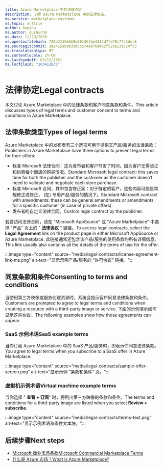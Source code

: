 ```yaml
---
title: Azure Marketplace 中的法律协定
description: 了解 Azure Marketplace 中的法律协定。
ms.service: marketplace-customer
ms.topic: article
author: Guyshu
ms.author: gushuchm
ms.date: 11/20/2020
ms.openlocfilehash: 728b2119b6b9a80146fbe3313d7fd79c77c5dcc8
ms.sourcegitcommit: 3a2415ab9833d5c574ad76d462f526a131c24f33
ms.translationtype: MT
ms.contentlocale: zh-CN
ms.lasthandoff: 03/12/2021
ms.locfileid: "103412635"
---
```

# <a name="legal-contracts"></a><span data-ttu-id="6eb24-103">法律协定</span><span class="sxs-lookup"><span data-stu-id="6eb24-103">Legal contracts</span></span>

<span data-ttu-id="6eb24-104">本文讨论 Azure Marketplace 中的法律条款和客户同意条款和条件。</span><span class="sxs-lookup"><span data-stu-id="6eb24-104">This article discusses types of legal terms and customer consent to terms and conditions in Azure Marketplace.</span></span>

## <a name="types-of-legal-terms"></a><span data-ttu-id="6eb24-105">法律条款类型</span><span class="sxs-lookup"><span data-stu-id="6eb24-105">Types of legal terms</span></span>

<span data-ttu-id="6eb24-106">Azure Marketplace 中的发布者有三个选项可用于提供其产品/服务的法律条款：</span><span class="sxs-lookup"><span data-stu-id="6eb24-106">Publishers in Azure Marketplace have three options to present legal terms for their offers:</span></span>

- <span data-ttu-id="6eb24-107">标准 Microsoft 法律合同：这为发布者和客户节省了时间，因为客户无需验证和协商每个商店的购买情况。</span><span class="sxs-lookup"><span data-stu-id="6eb24-107">Standard Microsoft legal contract: this saves time for both the publisher and the customer as the customer doesn’t need to validate and negotiate each store purchase.</span></span>
- <span data-ttu-id="6eb24-108">标准 Microsoft 合同，其中包含修正案：对于特定的客户，这些内容可能是常规修正或修正， (在) 专用产品/服务的情况下。</span><span class="sxs-lookup"><span data-stu-id="6eb24-108">Standard Microsoft contract with amendments: these can be general amendments or amendments for a specific customer (in case of private offers).</span></span>
- <span data-ttu-id="6eb24-109">发布者的自定义法律合同。</span><span class="sxs-lookup"><span data-stu-id="6eb24-109">Custom legal contract by the publisher.</span></span>

<span data-ttu-id="6eb24-110">若要访问法律合同，请在 "Microsoft AppSource" 或 "Azure Marketplace" 中选择 "产品" 页上的 " **法律协议** " 链接。</span><span class="sxs-lookup"><span data-stu-id="6eb24-110">To access legal contracts, select the **Legal Agreement** link on the product page in either Microsoft AppSource or Azure Marketplace.</span></span> <span data-ttu-id="6eb24-111">此链接通常还包含该产品/服务的使用条款的所有详细信息。</span><span class="sxs-lookup"><span data-stu-id="6eb24-111">This link usually also contains all the details of the terms of use for the offer.</span></span>

:::image type="content" source="media/legal-contracts/license-agreement-link-ms.png" alt-text="显示示例产品/服务的 &quot;许可协议&quot; 链接。":::

## <a name="consenting-to-terms-and-conditions"></a><span data-ttu-id="6eb24-113">同意条款和条件</span><span class="sxs-lookup"><span data-stu-id="6eb24-113">Consenting to terms and conditions</span></span>

<span data-ttu-id="6eb24-114">当使用第三方映像或服务创建资源时，系统会提示客户同意法律条款和条件。</span><span class="sxs-lookup"><span data-stu-id="6eb24-114">Customers are prompted to agree to legal terms and conditions when creating a resource with a third-party image or service.</span></span> <span data-ttu-id="6eb24-115">下面的示例演示如何显示这些协议。</span><span class="sxs-lookup"><span data-stu-id="6eb24-115">The following examples show how those agreements can appear.</span></span>

### <a name="saas-example-terms"></a><span data-ttu-id="6eb24-116">SaaS 示例术语</span><span class="sxs-lookup"><span data-stu-id="6eb24-116">SaaS example terms</span></span>

<span data-ttu-id="6eb24-117">当你订阅 Azure Marketplace 中的 SaaS 产品/服务时，即表示你同意法律条款。</span><span class="sxs-lookup"><span data-stu-id="6eb24-117">You agree to legal terms when you subscribe to a SaaS offer in Azure Marketplace.</span></span>

:::image type="content" source="media/legal-contracts/sample-offer-screen.png" alt-text="显示示例 &quot;条款和条件&quot; 页。":::

### <a name="virtual-machine-example-terms"></a><span data-ttu-id="6eb24-119">虚拟机示例术语</span><span class="sxs-lookup"><span data-stu-id="6eb24-119">Virtual machine example terms</span></span>

<span data-ttu-id="6eb24-120">当你选择 " **查看 + 订阅**" 时，将列出第三方映像的条款和条件。</span><span class="sxs-lookup"><span data-stu-id="6eb24-120">The terms and conditions for a third-party image are listed when you select **Review + subscribe**.</span></span>

:::image type="content" source="media/legal-contracts/terms-text.png" alt-text="显示示例术语和条件文本块。":::

## <a name="next-steps"></a><span data-ttu-id="6eb24-122">后续步骤</span><span class="sxs-lookup"><span data-stu-id="6eb24-122">Next steps</span></span>

- [<span data-ttu-id="6eb24-123">Microsoft 商业市场条款</span><span class="sxs-lookup"><span data-stu-id="6eb24-123">Microsoft Commercial Marketplace Terms</span></span>](https://azure.microsoft.com/support/legal/marketplace-terms/)
- [<span data-ttu-id="6eb24-124">什么是 Azure 市场？</span><span class="sxs-lookup"><span data-stu-id="6eb24-124">What is Azure Marketplace?</span></span>](azure-marketplace-overview.md) 
